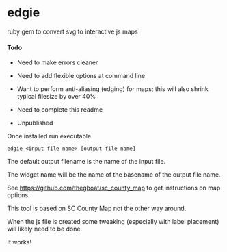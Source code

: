 edgie
=====

ruby gem to convert svg to interactive js maps


#### Todo

  - Need to make errors cleaner

  - Need to add flexible options at command line

  - Want to perform anti-aliasing (edging) for maps; this will also shrink typical filesize by over 40%

  - Need to complete this readme

  - Unpublished



Once installed run executable

`edgie <input file name> [output file name]`

The default output filename is the name of the input file.

The widget name will be the name of the basename of the output file name.

See https://github.com/thegboat/sc_county_map to get instructions on map options.

This tool is based on SC County Map not the other way around.

When the js file is created some tweaking (especially with label placement) will likely need to be done.


It works!